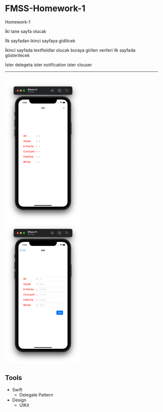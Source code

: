 # FMSS-Homework-1
Homework-1

İki tane sayfa olucak

İlk sayfadan ikinci sayfaya gidilicek

İkinci sayfada textfieldlar olucak buraya girilen verileri ilk sayfada gösterilecek

İster delegeta ister notification ister clouser

---
[<img src="images/1.png" width="250"/>]()
[<img src="images/2.png" width="250"/>]()
---

## Tools
- Swift
    - Delegate Pattern
- Design
    - UIKit
